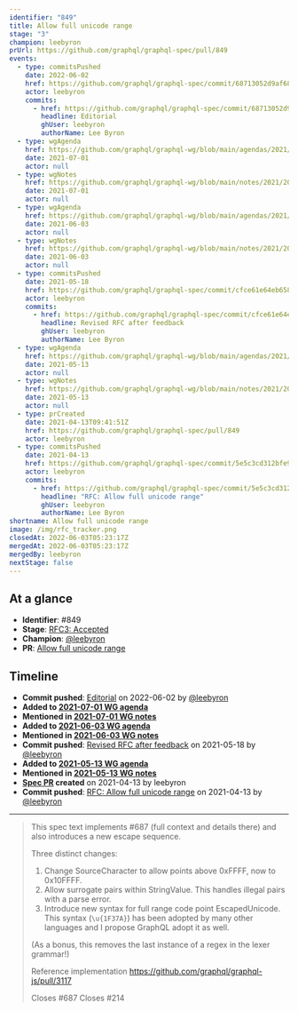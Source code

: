 ```yaml
---
identifier: "849"
title: Allow full unicode range
stage: "3"
champion: leebyron
prUrl: https://github.com/graphql/graphql-spec/pull/849
events:
  - type: commitsPushed
    date: 2022-06-02
    href: https://github.com/graphql/graphql-spec/commit/68713052d9af68756df196b549e86fb47052a802
    actor: leebyron
    commits:
      - href: https://github.com/graphql/graphql-spec/commit/68713052d9af68756df196b549e86fb47052a802
        headline: Editorial
        ghUser: leebyron
        authorName: Lee Byron
  - type: wgAgenda
    href: https://github.com/graphql/graphql-wg/blob/main/agendas/2021/2021-07-01.md
    date: 2021-07-01
    actor: null
  - type: wgNotes
    href: https://github.com/graphql/graphql-wg/blob/main/notes/2021/2021-07-01.md
    date: 2021-07-01
    actor: null
  - type: wgAgenda
    href: https://github.com/graphql/graphql-wg/blob/main/agendas/2021/2021-06-03.md
    date: 2021-06-03
    actor: null
  - type: wgNotes
    href: https://github.com/graphql/graphql-wg/blob/main/notes/2021/2021-06-03.md
    date: 2021-06-03
    actor: null
  - type: commitsPushed
    date: 2021-05-18
    href: https://github.com/graphql/graphql-spec/commit/cfce61e64eb658178f8b47b53f5f529e332e3f2a
    actor: leebyron
    commits:
      - href: https://github.com/graphql/graphql-spec/commit/cfce61e64eb658178f8b47b53f5f529e332e3f2a
        headline: Revised RFC after feedback
        ghUser: leebyron
        authorName: Lee Byron
  - type: wgAgenda
    href: https://github.com/graphql/graphql-wg/blob/main/agendas/2021/2021-05-13.md
    date: 2021-05-13
    actor: null
  - type: wgNotes
    href: https://github.com/graphql/graphql-wg/blob/main/notes/2021/2021-05-13.md
    date: 2021-05-13
    actor: null
  - type: prCreated
    date: 2021-04-13T09:41:51Z
    href: https://github.com/graphql/graphql-spec/pull/849
    actor: leebyron
  - type: commitsPushed
    date: 2021-04-13
    href: https://github.com/graphql/graphql-spec/commit/5e5c3cd312bfe943c3508571d2e32db4b50444ae
    actor: leebyron
    commits:
      - href: https://github.com/graphql/graphql-spec/commit/5e5c3cd312bfe943c3508571d2e32db4b50444ae
        headline: "RFC: Allow full unicode range"
        ghUser: leebyron
        authorName: Lee Byron
shortname: Allow full unicode range
image: /img/rfc_tracker.png
closedAt: 2022-06-03T05:23:17Z
mergedAt: 2022-06-03T05:23:17Z
mergedBy: leebyron
nextStage: false
---
```


## At a glance

- **Identifier**: #849
- **Stage**: [RFC3: Accepted](https://github.com/graphql/graphql-spec/blob/main/CONTRIBUTING.md#stage-3-accepted)
- **Champion**: [@leebyron](https://github.com/leebyron)
- **PR**: [Allow full unicode range](https://github.com/graphql/graphql-spec/pull/849)

<!-- BEGIN_CUSTOM_TEXT -->



<!-- END_CUSTOM_TEXT -->

## Timeline

- **Commit pushed**: [Editorial](https://github.com/graphql/graphql-spec/commit/68713052d9af68756df196b549e86fb47052a802) on 2022-06-02 by [@leebyron](https://github.com/leebyron)
- **Added to [2021-07-01 WG agenda](https://github.com/graphql/graphql-wg/blob/main/agendas/2021/2021-07-01.md)**
- **Mentioned in [2021-07-01 WG notes](https://github.com/graphql/graphql-wg/blob/main/notes/2021/2021-07-01.md)**
- **Added to [2021-06-03 WG agenda](https://github.com/graphql/graphql-wg/blob/main/agendas/2021/2021-06-03.md)**
- **Mentioned in [2021-06-03 WG notes](https://github.com/graphql/graphql-wg/blob/main/notes/2021/2021-06-03.md)**
- **Commit pushed**: [Revised RFC after feedback](https://github.com/graphql/graphql-spec/commit/cfce61e64eb658178f8b47b53f5f529e332e3f2a) on 2021-05-18 by [@leebyron](https://github.com/leebyron)
- **Added to [2021-05-13 WG agenda](https://github.com/graphql/graphql-wg/blob/main/agendas/2021/2021-05-13.md)**
- **Mentioned in [2021-05-13 WG notes](https://github.com/graphql/graphql-wg/blob/main/notes/2021/2021-05-13.md)**
- **[Spec PR](https://github.com/graphql/graphql-spec/pull/849) created** on 2021-04-13 by leebyron
- **Commit pushed**: [RFC: Allow full unicode range](https://github.com/graphql/graphql-spec/commit/5e5c3cd312bfe943c3508571d2e32db4b50444ae) on 2021-04-13 by [@leebyron](https://github.com/leebyron)

<!-- VERBATIM -->

---

> This spec text implements #687 (full context and details there) and also introduces a new escape sequence.
> 
> Three distinct changes:
> 
> 1. Change SourceCharacter to allow points above 0xFFFF, now to 0x10FFFF.
> 2. Allow surrogate pairs within StringValue. This handles illegal pairs with a parse error.
> 3. Introduce new syntax for full range code point EscapedUnicode. This syntax (`\u{1F37A}`) has been adopted by many other languages and I propose GraphQL adopt it as well.
> 
> (As a bonus, this removes the last instance of a regex in the lexer grammar!)
> 
> Reference implementation https://github.com/graphql/graphql-js/pull/3117
> 
> Closes #687
> Closes #214
